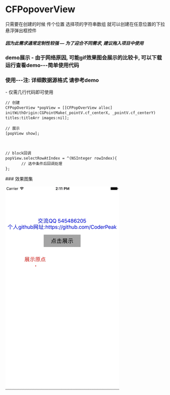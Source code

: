 # CFPopoverView
只需要在创建的时候 传个位置 选择项的字符串数组 就可以创建在任意位置的下拉悬浮弹出框控件

##### 因为此需求通常定制性较强 — 为了迎合不同需求, 建议拖入项目中使用

### demo展示 - 由于网络原因, 可能gif效果图会展示的比较卡, 可以下载运行查看demo---简单使用代码

### 使用---注: 详细数据源格式  请参考demo

\- 仅需几行代码即可使用

```
// 创建
CFPopOverView *popView = [[CFPopOverView alloc] initWithOrigin:CGPointMake(_pointV.cf_centerX, _pointV.cf_centerY) titles:titleArr images:nil];

// 展示
[popView show];

```

​         

```
// block回调
popView.selectRowAtIndex = ^(NSInteger rowIndex){
       // 选中条件后回调处理
};
```

\### 效果图集

![](/demo.gif) 



